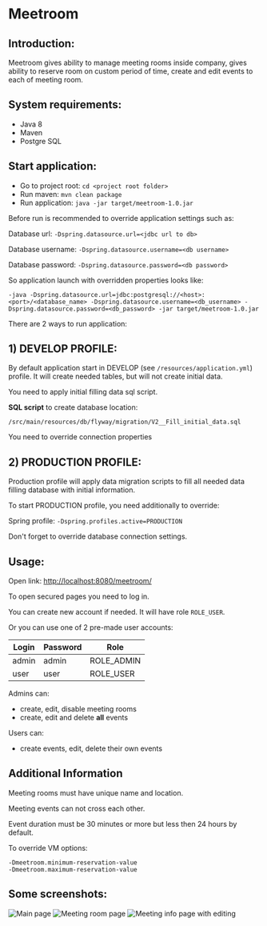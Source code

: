 # Meetroom 

## Introduction:

Meetroom gives ability to manage meeting rooms inside company,
gives ability to reserve room on custom period of time, create and edit events to each of meeting room.

## System requirements:

- Java 8
- Maven
- Postgre SQL

## Start application:

- Go to project root: `cd <project root folder>`
- Run maven: `mvn clean package`
- Run application: `java -jar target/meetroom-1.0.jar`

Before run is recommended to override application settings such as:

Database url: `-Dspring.datasource.url=<jdbc url to db>`

Database username: `-Dspring.datasource.username=<db username>`

Database password: `-Dspring.datasource.password=<db password>`

So application launch with overridden properties looks like:

```
-java -Dspring.datasource.url=jdbc:postgresql://<host>:<port>/<database_name> -Dspring.datasource.username=<db_username> -Dspring.datasource.password=<db_password> -jar target/meetroom-1.0.jar
```

 

There are 2 ways to run application:

## 1) DEVELOP PROFILE:

By default application start in DEVELOP (see `/resources/application.yml`) profile. It will create needed tables, but will not create initial data. 

You need to apply initial filling data sql script.

**SQL script** to create database location:

```
/src/main/resources/db/flyway/migration/V2__Fill_initial_data.sql
```

You need to override connection properties

## 2) PRODUCTION PROFILE:

Production profile will apply data migration scripts to fill all needed data filling database with initial information.

To start PRODUCTION profile, you need additionally to override:

Spring profile: `-Dspring.profiles.active=PRODUCTION`

Don't forget to override database connection settings.

## Usage:

Open link: [http://localhost:8080/meetroom/](http://localhost:8080/meetroom/)

To open secured pages you need to log in.

You can create new account if needed. It will have role `ROLE_USER`.

Or you can use one of 2 pre-made user accounts:

| Login | Password | Role       |
| ----- | -------- | ---------- |
| admin | admin    | ROLE_ADMIN |
| user  | user     | ROLE_USER  |

Admins can:

- create, edit, disable meeting rooms
- create, edit and delete **all** events

Users can:

- create events, edit, delete their own events



## Additional Information

Meeting rooms must have unique name and location.

Meeting events can not cross each other.

Event duration must be 30 minutes or more but less then 24 hours by default.

To override VM options:

```
-Dmeetroom.minimum-reservation-value
-Dmeetroom.maximum-reservation-value
```

## Some screenshots:

![Main page](https://i.postimg.cc/V6tKLXw8/image.png)
![Meeting room page](https://i.postimg.cc/CKTBp8cD/image.png)
![Meeting info page with editing](https://i.postimg.cc/hth6RzXS/image.png)
